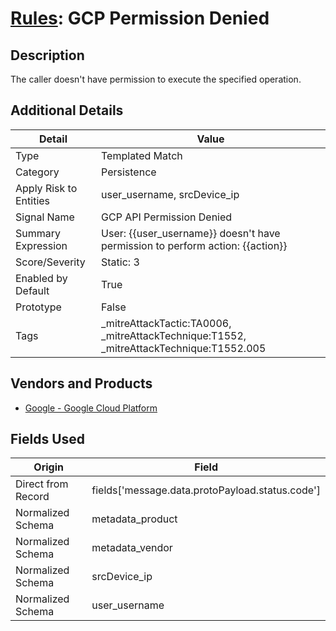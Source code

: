 # [Rules](README.md): GCP Permission Denied

## Description
The caller doesn't have permission to execute the specified operation.

## Additional Details
|Detail|Value|
|----|----|
|Type|Templated Match|
|Category|Persistence|
|Apply Risk to Entities|user_username, srcDevice_ip|
|Signal Name|GCP API Permission Denied|
|Summary Expression|User: {{user_username}} doesn't have permission to perform action: {{action}}|
|Score/Severity|Static: 3|
|Enabled by Default|True|
|Prototype|False|
|Tags|_mitreAttackTactic:TA0006, _mitreAttackTechnique:T1552, _mitreAttackTechnique:T1552.005|
## Vendors and Products
- [Google - Google Cloud Platform](../products/dcc85cfc-a698-4d09-87de-f2c723f3ad07.md)


## Fields Used

|Origin|Field|
|----|----|
|Direct from Record|fields['message.data.protoPayload.status.code']|
|Normalized Schema|metadata_product|
|Normalized Schema|metadata_vendor|
|Normalized Schema|srcDevice_ip|
|Normalized Schema|user_username|



